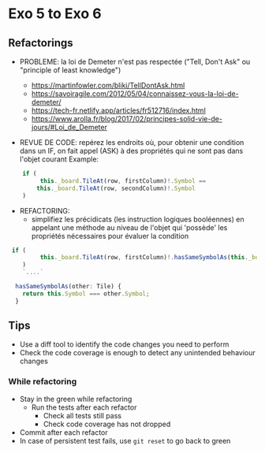 # Exo 5 to Exo 6


## Refactorings
- PROBLEME: la loi de Demeter n'est pas respectée ("Tell, Don't Ask" ou  "principle of least knowledge")
  - https://martinfowler.com/bliki/TellDontAsk.html
  - https://savoiragile.com/2012/05/04/connaissez-vous-la-loi-de-demeter/   
  - https://tech-fr.netlify.app/articles/fr512716/index.html
  - https://www.arolla.fr/blog/2017/02/principes-solid-vie-de-jours/#Loi_de_Demeter
  

- REVUE DE CODE: repérez les endroits où, pour obtenir une condition dans un IF, on fait appel (ASK) à des propriétés 
qui ne sont pas dans l'objet courant
  Example:
```javascript
    if (
         this._board.TileAt(row, firstColumn)!.Symbol ==
        this._board.TileAt(row, secondColumn)!.Symbol 
    )
```

- REFACTORING:
  - simplifiez les précidicats (les instruction logiques booléennes) en appelant une méthode au niveau de l'objet qui 'possède' les propriétés nécessaires pour évaluer la condition

```javascript
 if (
         this._board.TileAt(row, firstColumn)!.hasSameSymbolAs(this._board.TileAt(row, secondColumn))
    )
    `....`

  hasSameSymbolAs(other: Tile) {
    return this.Symbol === other.Symbol;
  }
```

## Tips

- Use a diff tool to identify the code changes you need to perform
- Check the code coverage is enough to detect any unintended behaviour changes

### While refactoring

- Stay in the green while refactoring
  - Run the tests after each refactor
    - Check all tests still pass
    - Check code coverage has not dropped
- Commit after each refactor
- In case of persistent test fails, use `git reset` to go back to green
